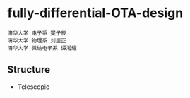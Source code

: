 # fully-differential-OTA-design
```shell
清华大学 电子系 樊子辰
清华大学 物理系 刘居正
清华大学 微纳电子系 谭淞耀
```
## Structure
* Telescopic

